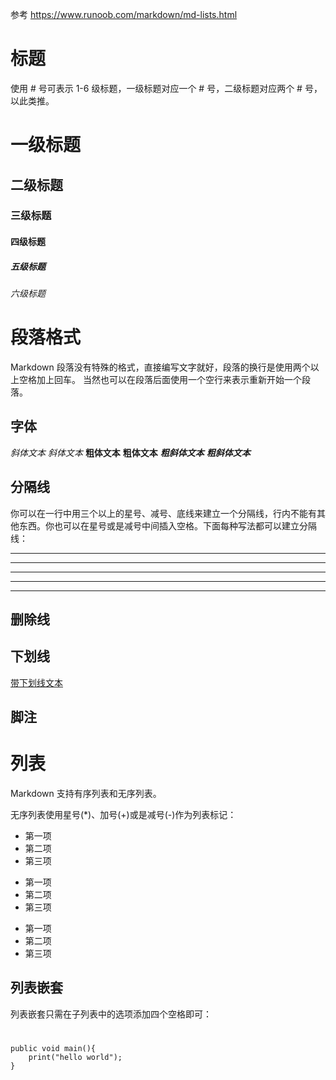
参考 https://www.runoob.com/markdown/md-lists.html
# 标题
使用 # 号可表示 1-6 级标题，一级标题对应一个 # 号，二级标题对应两个 # 号，以此类推。
# 一级标题
## 二级标题
### 三级标题
#### 四级标题
##### 五级标题
###### 六级标题


# 段落格式

Markdown 段落没有特殊的格式，直接编写文字就好，段落的换行是使用两个以上空格加上回车。  当然也可以在段落后面使用一个空行来表示重新开始一个段落。

## 字体
*斜体文本*
_斜体文本_
**粗体文本**
__粗体文本__
***粗斜体文本***
___粗斜体文本___

## 分隔线
你可以在一行中用三个以上的星号、减号、底线来建立一个分隔线，行内不能有其他东西。你也可以在星号或是减号中间插入空格。下面每种写法都可以建立分隔线：
***

* * *

*****

- - -

----------


## 删除线

## 下划线
<u>带下划线文本</u>

## 脚注  


 # 列表
 
 Markdown 支持有序列表和无序列表。

无序列表使用星号(*)、加号(+)或是减号(-)作为列表标记：

* 第一项
* 第二项
* 第三项

+ 第一项
+ 第二项
+ 第三项

- 第一项
- 第二项
- 第三项

## 列表嵌套
列表嵌套只需在子列表中的选项添加四个空格即可：


#



```
public void main(){
    print("hello world");
}
```